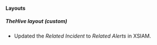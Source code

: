 
#### Layouts
##### TheHive layout (custom)
- Updated the *Related Incident* to *Related Alerts* in XSIAM.

